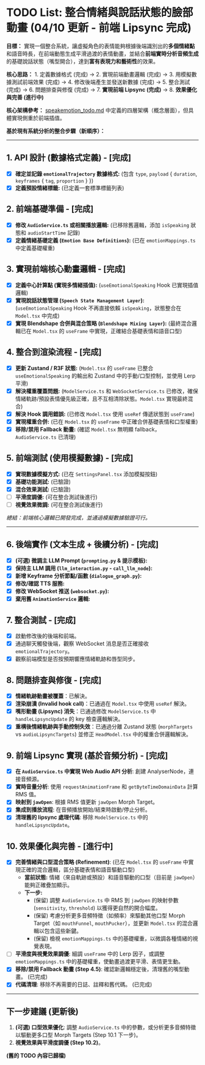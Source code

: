 # TODO List: 整合情緒與說話狀態的臉部動畫 (04/10 更新 - 前端 Lipsync 完成)

**目標：** 實現一個整合系統，讓虛擬角色的表情能夠根據後端識別出的**多個情緒點**和語音時長，在前端動態生成平滑過渡的表情動畫，並結合**前端實時分析音頻生成**的基礎說話狀態（嘴型開合），達到**富有表現力和藝術性**的效果。

**核心思路：** 1. 定義數據格式 (完成) -> 2. 實現前端動畫邏輯 (完成) -> 3. 用模擬數據測試前端效果 (完成) -> 4. 修改後端產生並發送新數據 (完成) -> 5. 整合測試 (完成) -> 6. 問題排查與修復 (完成) -> 7. **實現前端 Lipsync (完成)** -> 8. **效果優化與完善 (進行中)**

**核心架構參考：** [speakemotion_todo.md](./speakemotion_todo.md) 中定義的四層架構（概念層面），但具體實現側重於前端插值。

**基於現有系統分析的整合步驟（新順序）：**

---

## 1. API 設計 (數據格式定義) - [完成]

*   [x] **確定並記錄 `emotionalTrajectory` 數據格式:** (包含 `type`, `payload` { `duration`, `keyframes` { `tag`, `proportion` } })
*   [x] **定義預設情緒標籤:** (已定義一套標準標籤列表)

## 2. 前端基礎準備 - [完成]

*   [x] **修改 `AudioService.ts` 或相關播放邏輯:** (已移除舊邏輯，添加 `isSpeaking` 狀態和 `audioStartTime` 記錄)
*   [x] **定義情緒基礎定義 (`Emotion Base Definitions`):** (已在 `emotionMappings.ts` 中定義基礎權重)

## 3. 實現前端核心動畫邏輯 - [完成]

*   [x] **定義中心計算點 (實現多情緒插值):** (`useEmotionalSpeaking` Hook 已實現插值邏輯)
*   [x] **實現說話狀態管理 (`Speech State Management Layer`):** (`useEmotionalSpeaking` Hook 不再直接依賴 `isSpeaking`，狀態整合在 `Model.tsx` 中完成)
*   [x] **實現 Blendshape 合併與混合策略 (`Blendshape Mixing Layer`):** (最終混合邏輯已在 `Model.tsx` 的 `useFrame` 中實現，正確結合基礎表情和語音口型)

## 4. 整合到渲染流程 - [完成]

*   [x] **更新 Zustand / R3F 狀態:** (`Model.tsx` 的 `useFrame` 已整合 `useEmotionalSpeaking` 的輸出和 Zustand 中的手動/口型控制，並使用 Lerp 平滑)
*   [x] **解決權重覆蓋問題:** (`ModelService.ts` 和 `WebSocketService.ts` 已修改，確保情緒軌跡/預設表情優先級正確，且不互相清除狀態。`Model.tsx` 實現最終混合)
*   [x] **解決 Hook 調用錯誤:** (已修改 `Model.tsx` 使用 `useRef` 傳遞狀態到 `useFrame`)
*   [x] **實現權重合併:** (已在 `Model.tsx` 的 `useFrame` 中正確合併基礎表情和口型權重)
*   [x] **移除/禁用 Fallback 動畫:** (確認 `Model.tsx` 無明顯 fallback，`AudioService.ts` 已清理)

## 5. 前端測試 (使用模擬數據) - [完成]

*   [x] **實現數據模擬方式:** (已在 `SettingsPanel.tsx` 添加模擬按鈕)
*   [x] **基礎功能測試:** (已驗證)
*   [x] **混合效果測試:** (已驗證)
*   [ ] **平滑度調優:** (可在整合測試後進行)
*   [ ] **視覺效果微調:** (可在整合測試後進行)

*總結：前端核心邏輯已開發完成，並通過模擬數據驗證可行。*

---

## 6. 後端實作 (文本生成 + 後續分析) - [完成]

*   [x] **(可選) 微調主 LLM Prompt (`prompting.py` & 提示模板):**
*   [x] **保持主 LLM 調用 (`llm_interaction.py` - `call_llm_node`):**
*   [x] **新增 Keyframe 分析節點/函數 (`dialogue_graph.py`):**
*   [x] **修改/確認 TTS 服務:**
*   [x] **修改 WebSocket 推送 (`websocket.py`):**
*   [x] **棄用舊 `AnimationService` 邏輯:**

## 7. 整合測試 - [完成]

*   [x] 啟動修改後的後端和前端。
*   [x] 通過聊天觸發後端，觀察 WebSocket 消息是否正確接收 `emotionalTrajectory`。
*   [x] 觀察前端模型是否按預期響應情緒軌跡和唇型同步。

## 8. 問題排查與修復 - [完成]

*   [x] **情緒軌跡動畫被覆蓋**：已解決。
*   [x] **渲染崩潰 (Invalid hook call)**：已通過在 `Model.tsx` 中使用 `useRef` 解決。
*   [x] **嘴形動畫 (Lipsync) 消失**：已通過修改 `ModelService.ts` 中 `handleLipsyncUpdate` 的 key 檢查邏輯解決。
*   [x] **重構後情緒軌跡與手動控制失效**：已通過分離 Zustand 狀態 (`morphTargets` vs `audioLipsyncTargets`) 並修正 `HeadModel.tsx` 中的權重合併邏輯解決。

## 9. 前端 Lipsync 實現 (基於音頻分析) - [完成]

*   [x] **在 `AudioService.ts` 中實現 Web Audio API 分析**: 創建 AnalyserNode，連接音頻源。
*   [x] **實時音量分析**: 使用 `requestAnimationFrame` 和 `getByteTimeDomainData` 計算 RMS 值。
*   [x] **映射到 `jawOpen`**: 根據 RMS 值更新 `jawOpen` Morph Target。
*   [x] **集成到播放流程**: 在音頻播放開始/結束時啟動/停止分析。
*   [x] **清理舊的 lipsync 處理代碼**: 移除 `ModelService.ts` 中的 `handleLipsyncUpdate`。

## 10. 效果優化與完善 - [進行中]

*   [x] **完善情緒與口型混合策略 (Refinement)**: (已在 `Model.tsx` 的 `useFrame` 中實現正確的混合邏輯，區分基礎表情和語音驅動口型)
    *   **當前狀態:** 情緒（來自軌跡或預設）和語音驅動的口型（目前是 `jawOpen`）能夠正確疊加顯示。
    *   **下一步:**
        *   (保留) 調整 `AudioService.ts` 中 RMS 到 `jawOpen` 的映射參數 (`sensitivity`, `threshold`) 以獲得更自然的開合幅度。
        *   (保留) 考慮分析更多音頻特徵（如頻率）來驅動其他口型 Morph Target（如 `mouthFunnel`, `mouthPucker`），並更新 `Model.tsx` 的混合邏輯以包含這些新鍵。
        *   (保留) 檢視 `emotionMappings.ts` 中的基礎權重，以微調各種情緒的視覺表現。
*   [ ] **平滑度與視覺效果調優**: 細調 `useFrame` 中的 Lerp 因子，或調整 `emotionMappings.ts` 中的基礎權重，使動畫過渡更平滑、表情更生動。
*   [x] **移除/禁用 Fallback 動畫 (Step 4.5)**: 確認新邏輯穩定後，清理舊的嘴型動畫。 (已完成)
*   [x] **代碼清理**: 移除不再需要的日誌、註釋和舊代碼。 (已完成)

---

## 下一步建議 (更新後)

1.  **(可選) 口型效果優化**: 調整 `AudioService.ts` 中的參數，或分析更多音頻特徵以驅動更多口型 Morph Targets (Step 10.1 下一步)。
2.  **視覺效果與平滑度調優 (Step 10.2)**。

**(舊的 TODO 內容已歸檔)** 